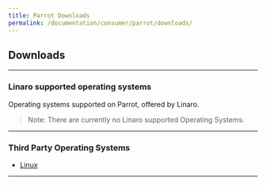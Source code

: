 ```yaml
---
title: Parrot Downloads
permalink: /documentation/consumer/parrot/downloads/
---
```


## Downloads

***

### Linaro supported operating systems

Operating systems supported on Parrot, offered by Linaro.

> Note: There are currently no Linaro supported Operating Systems.

***

### Third Party Operating Systems

- [Linux](linux.md)

***
